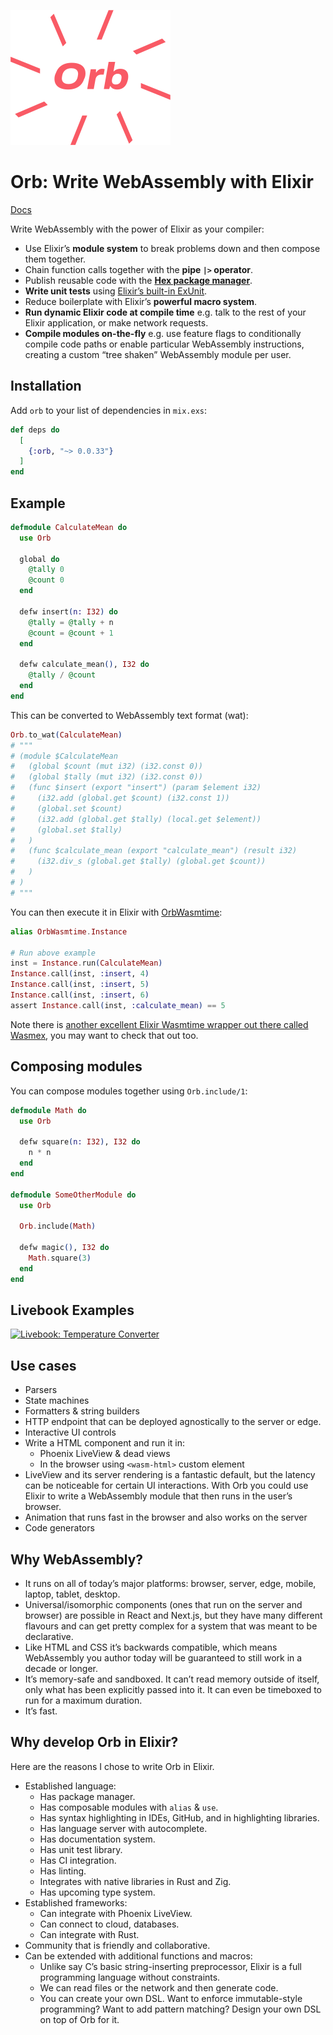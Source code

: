 ![Orb logo](orb-logo-orange.svg)

# Orb: Write WebAssembly with Elixir

[Docs](https://hexdocs.pm/orb)

Write WebAssembly with the power of Elixir as your compiler:

- Use Elixir’s **module system** to break problems down and then compose them together.
- Chain function calls together with the **pipe `|>` operator**.
- Publish reusable code with the [**Hex package manager**](https://hex.pm).
- **Write unit tests** using [Elixir’s built-in ExUnit](https://hexdocs.pm/ex_unit/ExUnit.html).
- Reduce boilerplate with Elixir’s **powerful macro system**.
- **Run dynamic Elixir code at compile time** e.g. talk to the rest of your Elixir application, or make network requests.
- **Compile modules on-the-fly** e.g. use feature flags to conditionally compile code paths or enable particular WebAssembly instructions, creating a custom “tree shaken” WebAssembly module per user.

## Installation

Add `orb` to your list of dependencies in `mix.exs`:

```elixir
def deps do
  [
    {:orb, "~> 0.0.33"}
  ]
end
```

## Example

```elixir
defmodule CalculateMean do
  use Orb

  global do
    @tally 0
    @count 0
  end

  defw insert(n: I32) do
    @tally = @tally + n
    @count = @count + 1
  end

  defw calculate_mean(), I32 do
    @tally / @count
  end
end
```

This can be converted to WebAssembly text format (wat):

```elixir
Orb.to_wat(CalculateMean)
# """
# (module $CalculateMean
#   (global $count (mut i32) (i32.const 0))
#   (global $tally (mut i32) (i32.const 0))
#   (func $insert (export "insert") (param $element i32)
#     (i32.add (global.get $count) (i32.const 1))
#     (global.set $count)
#     (i32.add (global.get $tally) (local.get $element))
#     (global.set $tally)
#   )
#   (func $calculate_mean (export "calculate_mean") (result i32)
#     (i32.div_s (global.get $tally) (global.get $count))
#   )
# )
# """
```

You can then execute it in Elixir with [OrbWasmtime](https://github.com/RoyalIcing/OrbWasmtime):

```elixir
alias OrbWasmtime.Instance

# Run above example
inst = Instance.run(CalculateMean)
Instance.call(inst, :insert, 4)
Instance.call(inst, :insert, 5)
Instance.call(inst, :insert, 6)
assert Instance.call(inst, :calculate_mean) == 5
```

Note there is [another excellent Elixir Wasmtime wrapper out there called Wasmex](https://github.com/tessi/wasmex), you may want to check that out too.

## Composing modules

You can compose modules together using `Orb.include/1`:

```elixir
defmodule Math do
  use Orb

  defw square(n: I32), I32 do
    n * n
  end
end

defmodule SomeOtherModule do
  use Orb

  Orb.include(Math)

  defw magic(), I32 do
    Math.square(3)
  end
end
```

## Livebook Examples

[![Livebook: Temperature Converter](https://livebook.dev/badge/v1/black.svg)](https://livebook.dev/run?url=https%3A%2F%2Fgithub.com%2FRoyalIcing%2FOrb%2Fblob%2Fmain%2Fexamples%2Ftemperature-converter.livemd)

## Use cases

- Parsers
- State machines
- Formatters & string builders
- HTTP endpoint that can be deployed agnostically to the server or edge.
- Interactive UI controls
- Write a HTML component and run it in:
    - Phoenix LiveView & dead views
    - In the browser using `<wasm-html>` custom element
- LiveView and its server rendering is a fantastic default, but the latency can be noticeable for certain UI interactions. With Orb you could use Elixir to write a WebAssembly module that then runs in the user’s browser.
- Animation that runs fast in the browser and also works on the server
- Code generators

## Why WebAssembly?

- It runs on all of today’s major platforms: browser, server, edge, mobile, laptop, tablet, desktop.
- Universal/isomorphic components (ones that run on the server and browser) are possible in React and Next.js, but they have many different flavours and can get pretty complex for a system that was meant to be declarative.
- Like HTML and CSS it’s backwards compatible, which means WebAssembly you author today will be guaranteed to still work in a decade or longer.
- It’s memory-safe and sandboxed. It can’t read memory outside of itself, only what has been explicitly passed into it. It can even be timeboxed to run for a maximum duration.
- It’s fast.

## Why develop Orb in Elixir?

Here are the reasons I chose to write Orb in Elixir.

- Established language:
    - Has package manager.
    - Has composable modules with `alias` & `use`.
    - Has syntax highlighting in IDEs, GitHub, and in highlighting libraries.
    - Has language server with autocomplete.
    - Has documentation system.
    - Has unit test library.
    - Has CI integration.
    - Has linting.
    - Integrates with native libraries in Rust and Zig.
    - Has upcoming type system.
- Established frameworks:
    - Can integrate with Phoenix LiveView.
    - Can connect to cloud, databases.
    - Can integrate with Rust.
- Community that is friendly and collaborative.
- Can be extended with additional functions and macros:
  - Unlike say C’s basic string-inserting preprocessor, Elixir is a full programming language without constraints.
  - We can read files or the network and then generate code.
  - You can create your own DSL. Want to enforce immutable-style programming? Want to add pattern matching? Design your own DSL on top of Orb for it.
